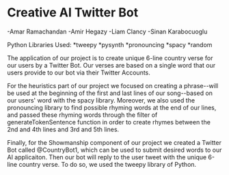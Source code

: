 # Creative AI Twitter Bot

-Amar Ramachandan
-Amir Hegazy
-Liam Clancy
-Sinan Karabocuoglu

Python Libraries Used:
*tweepy
*pysynth
*pronouncing
*spacy
*random

The application of our project is to create unique 6-line country verse for our users by a Twitter Bot. Our verses are based on a single word that our users provide to our bot via their Twitter Accounts.

For the heuristics part of our project we focused on creating a phrase--will be used at the beginning of the first and last lines of our song--based on our users' word with the spacy library. Moreover, we also used the pronouncing library to find possible rhyming words at the end of our lines, and passed these rhyming words through the filter of generateTokenSentence function in order to create rhymes between the 2nd and 4th lines and 3rd and 5th lines.

Finally, for the Showmanship component of our project we created a Twitter Bot called @CountryBot1, which can be used to submit desired words to our AI applicaiton. Then our bot will reply to the user tweet with the unique 6-line country verse. To do so, we used the tweepy library of Python.
